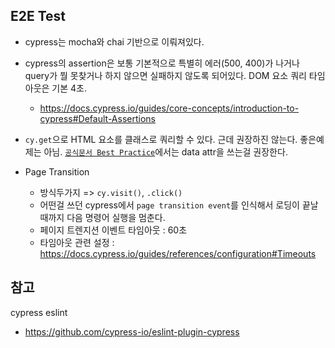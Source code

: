 ## E2E Test
- cypress는 mocha와 chai 기반으로 이뤄져있다.
- cypress의 assertion은 보통 기본적으로 특별히 에러(500, 400)가 나거나 query가 뭘 못찾거나 하지 않으면 실패하지 않도록 되어있다. DOM 요소 쿼리 타임아웃은 기본 4초.
  - https://docs.cypress.io/guides/core-concepts/introduction-to-cypress#Default-Assertions
- `cy.get`으로 HTML 요소를 클래스로 쿼리할 수 있다. 근데 권장하진 않는다. 좋은예제는 아님. [`공식문서 Best Practice`](https://docs.cypress.io/guides/references/best-practices#Selecting-Elements)에서는 data attr을 쓰는걸 권장한다.

- Page Transition
  - 방식두가지 => `cy.visit()`, `.click()`
  - 어떤걸 쓰던 cypress에서 `page transition event`를 인식해서 로딩이 끝날때까지 다음 명령어 실행을 멈춘다.
  - 페이지 트렌지션 이벤트 타임아웃 : 60초
  - 타임아웃 관련 설정 : https://docs.cypress.io/guides/references/configuration#Timeouts


## 참고
cypress eslint
- https://github.com/cypress-io/eslint-plugin-cypress